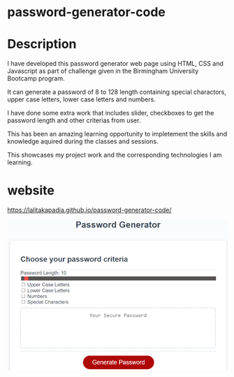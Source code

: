 # password-generator-code


# Description

I have developed this password generator web page using HTML, CSS and Javascript as part of challenge given in the Birmingham University Bootcamp program.

It can generate a password of 8 to 128 length containing special charactors, upper case letters, lower case letters and numbers.

I have done some extra work that includes slider, checkboxes to get the password length and other criterias from user.

This has been an amazing learning opportunity to impletement the skills and knowledge aquired during the classes and sessions.

This showcases my project work and the corresponding technologies I am learning.

# website
https://lalitakapadia.github.io/password-generator-code/

![Alt text](assets/images/password-generator.png)
